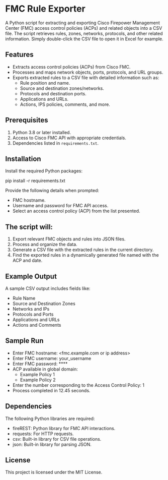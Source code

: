 # FMC Rule Exporter

A Python script for extracting and exporting Cisco Firepower Management Center (FMC) access control policies (ACPs) and related objects into a CSV file. The script retrieves rules, zones, networks, protocols, and other related information.
Simply double-click the CSV file to open it in Excel for example.

## Features

- Extracts access control policies (ACPs) from Cisco FMC.
- Processes and maps network objects, ports, protocols, and URL groups.
- Exports extracted rules to a CSV file with detailed information such as:
  - Rule position and name.
  - Source and destination zones/networks.
  - Protocols and destination ports.
  - Applications and URLs.
  - Actions, IPS policies, comments, and more.

## Prerequisites

1. Python 3.8 or later installed.
2. Access to Cisco FMC API with appropriate credentials.
3. Dependencies listed in `requirements.txt`.

## Installation

Install the required Python packages:

pip install -r requirements.txt


Provide the following details when prompted:

- FMC hostname.
- Username and password for FMC API access.
- Select an access control policy (ACP) from the list presented.



## The script will:

1. Export relevant FMC objects and rules into JSON files.
2. Process and organize the data.
3. Generate a CSV file with the extracted rules in the current directory.
4. Find the exported rules in a dynamically generated file named with the ACP and date.

## Example Output
A sample CSV output includes fields like:

- Rule Name
- Source and Destination Zones
- Networks and IPs
- Protocols and Ports
- Applications and URLs
- Actions and Comments


## Sample Run

- Enter FMC hostname: <fmc.example.com or ip address>
- Enter FMC username: your_username
- Enter FMC password: ****
- ACP available in global domain:
    - Example Policy 1
    - Example Policy 2
- Enter the number corresponding to the Access Control Policy: 1
- Process completed in 12.45 seconds.


## Dependencies
The following Python libraries are required:

- fireREST: Python library for FMC API interactions.
- requests: For HTTP requests.
- csv: Built-in library for CSV file operations.
- json: Built-in library for parsing JSON.


## License
This project is licensed under the MIT License.
